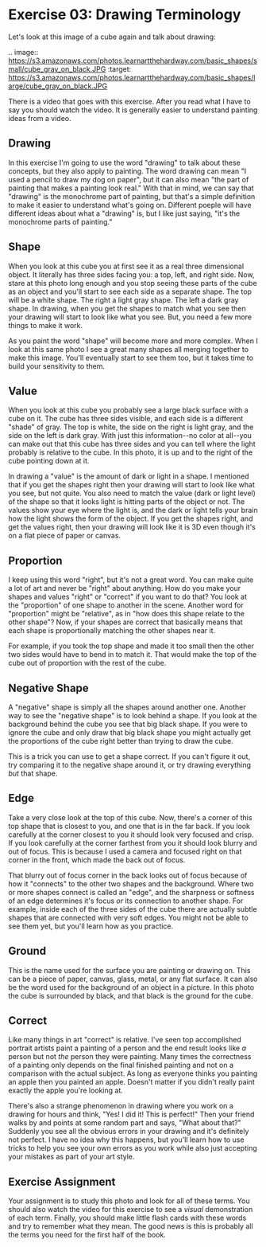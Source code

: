 Exercise 03: Drawing Terminology
================================

Let's look at this image of a cube again and talk about drawing:

.. image:: https://s3.amazonaws.com/photos.learnartthehardway.com/basic_shapes/small/cube_gray_on_black.JPG
    :target: https://s3.amazonaws.com/photos.learnartthehardway.com/basic_shapes/large/cube_gray_on_black.JPG

There is a video that goes with this exercise. After you read what I have to say you should watch the video.  It is generally easier to understand painting ideas from a video.

Drawing
-------

In this exercise I'm going to use the word "drawing" to talk about these concepts, but they also apply to painting.  The word drawing can mean "I used a pencil to draw my dog on paper", but it can also mean "the part of painting that makes a painting look real."  With that in mind, we can say that "drawing" is the monochrome part of painting, but that's a simple definition to make it easier to understand what's going on.  Different poeple will have different ideas about what a "drawing" is, but I like just saying, "it's the monochrome parts of painting."

Shape
-----

When you look at this cube you at first see it as a real three dimensional object.  It literally has three sides facing you: a top, left, and right side.  Now, stare at this photo long enough and you stop seeing these parts of the cube as an object and you'll start to see each side as a separate shape.  The top will be a white shape. The right a light gray shape. The left a dark gray shape.  In drawing, when you get the shapes to match what you see then your drawing will start to look like what you see.  But, you need a few more things to make it work.

As you paint the word "shape" will become more and more complex.  When I look at this same photo I see a great many shapes all merging together to make this image.  You'll eventually start to see them too, but it takes time to build your sensitivity to them.

Value
-----

When you look at this cube you probably see a large black surface with a cube on it.  The cube has three sides visible, and each side is a different "shade" of gray.  The top is white, the side on the right is light gray, and the side on the left is dark gray.  With just this information--no color at all--you can make out that this cube has three sides and you can tell where the light probably is relative to the cube.  In this photo, it is up and to the right of the cube pointing down at it.

In drawing a "value" is the amount of dark or light in a shape.  I mentioned that if you get the shapes right then your drawing will start to look like what you see, but not quite.  You also need to match the value (dark or light level) of the shape so that it looks light is hitting parts of the object or not.  The values show your eye where the light is, and the dark or light tells your brain how the light shows the form of the object.  If you get the shapes right, and get the values right, then your drawing will look like it is 3D even though it's on a flat piece of paper or canvas.

Proportion
----------

I keep using this word "right", but it's not a great word.  You can make quite a lot of art and never be "right" about anything.  How do you make your shapes and values "right" or "correct" if you want to do that?  You look at the "proportion" of one shape to another in the scene.  Another word for "proportion" might be "relative", as in "how does this shape relate to the other shape"?  Now, if your shapes are correct that basically means that each shape is proportionally matching the other shapes near it.

For example, if you took the top shape and made it too small then the other two sides would have to bend in to match it.  That would make the top of the cube out of proportion with the rest of the cube.

Negative Shape
--------------

A "negative" shape is simply all the shapes around another one.  Another way to see the "negative shape" is to look behind a shape.  If you look at the background behind the cube you see that big black shape.  If you were to ignore the cube and only draw that big black shape you might actually get the proportions of the cube right better than trying to draw the cube.

This is a trick you can use to get a shape correct.  If you can't figure it out, try comparing it to the negative shape around it, or try drawing everything *but* that shape.


Edge
----

Take a very close look at the top of this cube.  Now, there's a corner of this top shape that is closest to you, and one that is in the far back.  If you look carefully at the corner closest to you it should look very focused and crisp.  If you look carefully at the corner farthest from you it should look blurry and out of focus.  This is because I used a camera and focused right on that corner in the front, which made the back out of focus.

That blurry out of focus corner in the back looks out of focus because of how it "connects" to the other two shapes and the background.  Where two or more shapes connect is called an "edge", and the sharpness or softness of an edge determines it's focus *or* its connection to another shape.  For example, inside each of the three sides of the cube there are actually subtle shapes that are connected with very soft edges.  You might not be able to see them yet, but you'll learn how as you practice.

Ground
------

This is the name used for the surface you are painting or drawing on.  This can be a piece of paper, canvas, glass, metal, or any flat surface.  It can also be the word used for the background of an object in a picture.  In this photo the cube is surrounded by black, and that black is the ground for the cube.

Correct
-------

Like many things in art "correct" is relative.  I've seen top accomplished portrait artists paint a painting of a person and the end result looks like *a* person but not *the* person they were painting.  Many times the correctness of a painting only depends on the final finished painting and not on a comparison with the actual subject.  As long as everyone thinks you painting an apple then you painted an apple.  Doesn't matter if you didn't really paint exactly the apple you're looking at.

There's also a strange phenomenon in drawing where you work on a drawing for hours and think, "Yes! I did it! This is perfect!"  Then your friend walks by and points at some random part and says, "What about that?"  Suddenly you see all the obvious errors in your drawing and it's definitely not perfect.  I have no idea why this happens, but you'll learn how to use tricks to help you see your own errors as you work while also just accepting your mistakes as part of your art style.


Exercise Assignment
-------------------

Your assignment is to study this photo and look for all of these terms.  You should also watch the video for this exercise to see a *visual* demonstration of each term.  Finally, you should make little flash cards with these words and try to remember what they mean.  The good news is this is probably all the terms you need for the first half of the book.
